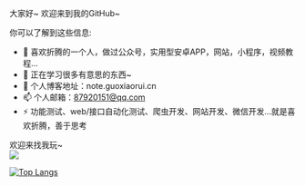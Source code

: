 大家好~  欢迎来到我的GitHub~ 

你可以了解到这些信息:  
- 🔭 喜欢折腾的一个人，做过公众号，实用型安卓APP，网站，小程序，视频教程...
- 🌱 正在学习很多有意思的东西~
- 💬 个人博客地址：note.guoxiaorui.cn
- 📫 个人邮箱：87920151@qq.com
- ⚡ 功能测试、web/接口自动化测试、爬虫开发、网站开发、微信开发...就是喜欢折腾，善于思考

欢迎来找我玩~  
<img align="bottom" src="https://github-readme-stats.vercel.app/api?username=xiaorui16888&show_icons=true&icon_color=CE1D2D&text_color=718096&bg_color=ffffff&hide_title=true" />


<!--
**xiaorui16888/xiaorui16888** is a ✨ _special_ ✨ repository because its `README.md` (this file) appears on your GitHub profile.

Here are some ideas to get you started:

- 🔭 I’m currently working on ...
- 🌱 I’m currently learning ...
- 👯 I’m looking to collaborate on ...
- 🤔 I’m looking for help with ...
- 💬 Ask me about ...
- 📫 How to reach me: ...
- 😄 Pronouns: ...
- ⚡ Fun fact: ...
-->
[![Top Langs](https://github-readme-stats.vercel.app/api/top-langs/?username=xiaorui16888&layout=compact)](https://github.com/anuraghazra/github-readme-stats)


